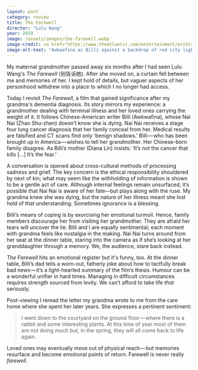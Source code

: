 ```yaml
---
layout: post
category: review
title: The Farewell
director: "Lulu Wang"
year: 2019
image: /assets/images/the-farewell.webp
image-credit: <a href="https://www.theatlantic.com/entertainment/archive/2019/07/farewell-lulu-wang-movie-review-awkwafina/593464/">A24</a>
image-alt-text: "Awkwafina as Billi against a backdrop of red city lights, her eyes gazing upwards."
---
```


My maternal grandmother passed away six months after I had seen Lulu Wang's _The Farewell_ (别告诉她). After she moved on, a curtain fell between me and memories of her. I kept hold of details, but vaguer aspects of her personhood withdrew into a place to which I no longer had access.

Today I revisit _The Farewell_, a film that gained significance after my grandma's dementia diagnosis. Its story mirrors my experience: a grandmother dealing with terminal illness and her loved ones carrying the weight of it. It follows Chinese-American writer Billi (Awkwafina), whose Nai Nai (Zhao Shu-zhen) doesn’t know she is dying. Nai Nai receives a stage four lung cancer diagnosis that her family conceal from her. Medical results are falsified and CT scans find only ‘benign shadows.’ Billi — who has been brought up in America — wishes to tell her grandmother. Her Chinese-born family disagree. As Billi’s mother (Diana Lin) insists: ‘It’s not the cancer that kills [...] It’s the fear.’

A conversation is opened about cross-cultural methods of processing sadness and grief. The key concern is the ethical responsibility shouldered by next of kin; what may seem like the withholding of information is shown to be a gentle act of care. Although internal feelings remain unsurfaced, it’s possible that Nai Nai is aware of her fate—but plays along with the ruse. My grandma knew she was dying, but the nature of her illness meant she lost hold of that understanding. Sometimes ignorance is a blessing.

Billi’s means of coping is by exorcising her emotional turmoil. Hence, family members discourage her from visiting her grandmother. They are afraid her tears will uncover the lie. Billi and I are equally sentimental; each moment with grandma feels like nostalgia in the making. Nai Nai turns around from her seat at the dinner table, staring into the camera as if she’s looking at her granddaughter through a memory. We, the audience, stare back instead.

_The Farewell_ hits an emotional register but it's funny, too. At the dinner table, Billi’s dad tells a worn-out, fatherly joke about how to tactfully break bad news — it’s a light-hearted summary of the film’s thesis. Humour can be a wonderful unifier in hard times. Managing in difficult circumstances requires strength sourced from levity. We can’t afford to take life _that_ seriously.

Post-viewing I reread the letter my grandma wrote to me from the care home where she spent her later years. She expresses a pertinent sentiment:

> I went down to the courtyard on the ground floor — where there is a rabbit and some interesting plants. At this time of year most of them are not doing much but, in the spring, they will all come back to life again.

Loved ones may eventually move out of physical reach — but memories resurface and become emotional points of return. Farewell is never really _farewell_.
